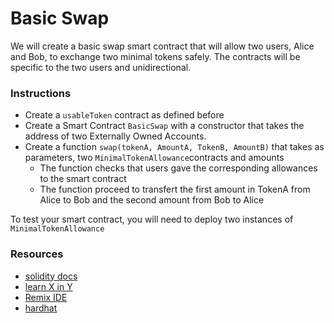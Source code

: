 # Basic Swap

We will create a basic swap smart contract that will allow two users, Alice and Bob, to exchange two minimal tokens safely. The contracts will be specific to the two users and unidirectional.

### Instructions

- Create a `usableToken` contract as defined before
- Create a Smart Contract `BasicSwap` with a constructor that takes the address of two Externally Owned Accounts.
- Create a function `swap(tokenA, AmountA, TokenB, AmountB)` that takes as parameters, two `MinimalTokenAllowance`contracts and amounts
  - The function checks that users gave the corresponding allowances to the smart contract
  - The function proceed to transfert the first amount in TokenA from Alice to Bob and the second amount from Bob to Alice

To test your smart contract, you will need to deploy two instances of `MinimalTokenAllowance`

### Resources

- [solidity docs](https://docs.soliditylang.org/)
- [learn X in Y](https://learnxinyminutes.com/docs/solidity/)
- [Remix IDE](https://remix.ethereum.org)
- [hardhat](https://hardhat.org)
